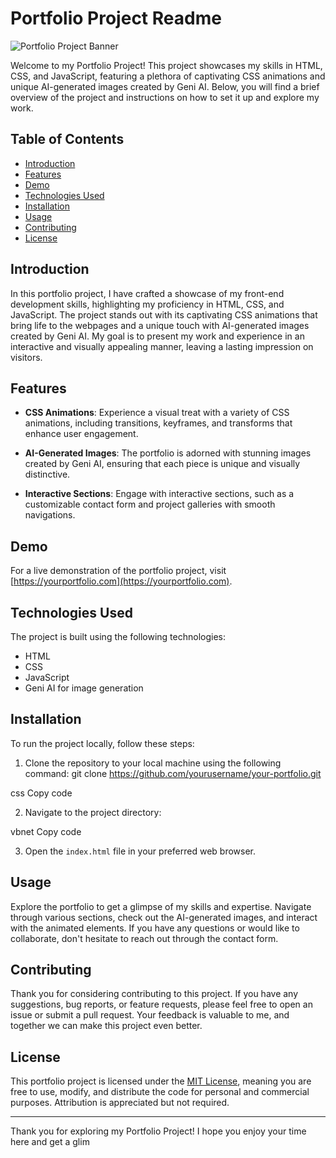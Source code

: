 # Portfolio Project Readme

![Portfolio Project Banner](https://example.com/path/to/banner.png)

Welcome to my Portfolio Project! This project showcases my skills in HTML, CSS, and JavaScript, featuring a plethora of captivating CSS animations and unique AI-generated images created by Geni AI. Below, you will find a brief overview of the project and instructions on how to set it up and explore my work.

## Table of Contents

- [Introduction](#introduction)
- [Features](#features)
- [Demo](#demo)
- [Technologies Used](#technologies-used)
- [Installation](#installation)
- [Usage](#usage)
- [Contributing](#contributing)
- [License](#license)

## Introduction

In this portfolio project, I have crafted a showcase of my front-end development skills, highlighting my proficiency in HTML, CSS, and JavaScript. The project stands out with its captivating CSS animations that bring life to the webpages and a unique touch with AI-generated images created by Geni AI. My goal is to present my work and experience in an interactive and visually appealing manner, leaving a lasting impression on visitors.

## Features

- **CSS Animations**: Experience a visual treat with a variety of CSS animations, including transitions, keyframes, and transforms that enhance user engagement.

- **AI-Generated Images**: The portfolio is adorned with stunning images created by Geni AI, ensuring that each piece is unique and visually distinctive.

- **Interactive Sections**: Engage with interactive sections, such as a customizable contact form and project galleries with smooth navigations.

## Demo

For a live demonstration of the portfolio project, visit [https://yourportfolio.com](https://yourportfolio.com).

## Technologies Used

The project is built using the following technologies:

- HTML
- CSS
- JavaScript
- Geni AI for image generation

## Installation

To run the project locally, follow these steps:

1. Clone the repository to your local machine using the following command:
git clone https://github.com/yourusername/your-portfolio.git

css
Copy code

2. Navigate to the project directory:


vbnet
Copy code

3. Open the `index.html` file in your preferred web browser.

## Usage

Explore the portfolio to get a glimpse of my skills and expertise. Navigate through various sections, check out the AI-generated images, and interact with the animated elements. If you have any questions or would like to collaborate, don't hesitate to reach out through the contact form.

## Contributing

Thank you for considering contributing to this project. If you have any suggestions, bug reports, or feature requests, please feel free to open an issue or submit a pull request. Your feedback is valuable to me, and together we can make this project even better.

## License

This portfolio project is licensed under the [MIT License](https://opensource.org/licenses/MIT), meaning you are free to use, modify, and distribute the code for personal and commercial purposes. Attribution is appreciated but not required.

---

Thank you for exploring my Portfolio Project! I hope you enjoy your time here and get a glim